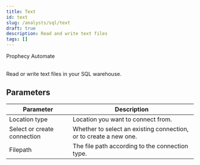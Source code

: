 ```yaml
---
title: Text
id: text
slug: /analysts/sql/text
draft: true
description: Read and write text files
tags: []
---
```


<span class="badge">Prophecy Automate</span><br/><br/>

Read or write text files in your SQL warehouse.

## Parameters

| Parameter                   | Description                                                       |
| --------------------------- | ----------------------------------------------------------------- |
| Location type               | Location you want to connect from.                                |
| Select or create connection | Whether to select an existing connection, or to create a new one. |
| Filepath                    | The file path according to the connection type.                   |
